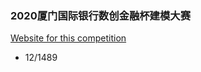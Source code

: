### 2020厦门国际银行数创金融杯建模大赛
[Website for this competition](https://js.dclab.run/v2/cmptDetail.html?id=439)
- 12/1489